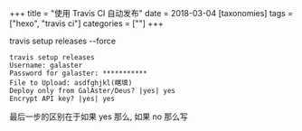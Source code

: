 +++
title = "使用 Travis CI 自动发布"
date = 2018-03-04
[taxonomies]
tags = ["hexo", "travis ci"]
categories = [""]
+++

<p>travis setup releases --force</p>

```
travis setup releases
Username: galaster
Password for galaster: ***********
File to Upload: asdfghjkl(瞎填)
Deploy only from GalAster/Deus? |yes| yes
Encrypt API key? |yes| yes```

<p>最后一步的区别在于如果 yes 那么, 如果 no 那么写</p>
